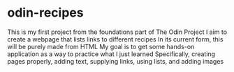 # odin-recipes
This is my first project from the foundations part of The Odin Project
I aim to create a webpage that lists links to different recipes 
In its current form, this will be purely made from HTML 
My goal is to get some hands-on application as a way to practice what I just learned
Specifically, creating pages properly, adding text, supplying links, using lists, and adding images
